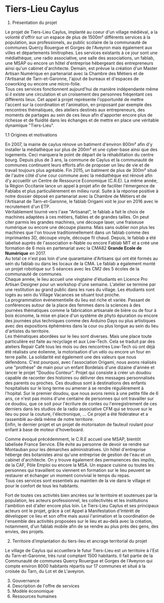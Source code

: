 # Tiers-Lieu Caylus    

1. Présentation du projet  

Le projet de Tiers-Lieu Caylus, implanté au coeur d'un village médiéval, a la volonté d'offrir sur un espace de plus de 1500m² différents services à la population, aux professionels, au public scolaire de la communauté de communes Quercy Rouergue et Gorges de l'Aveyron mais également aux villes et départements limitrophes. Les services existants à ce jour sont une médiathèque, une radio associative, une salle des associations, un fablab, une MSAP ou encore un hôtel d'entreprise hébergeant des entrepreneurs ainsi qu'un cabinet d'architecte. Demain, est prévue la création d'un Master Artisan Numérique en partenariat avec la Chambre des Métiers et de l'Artisanat de Tarn-et-Garonne, l'ajout de bureaux et d'espaces de coworking ou encore une micro-folie.  
Tous ces services fonctionnent aujourd'hui de manière indépendante même si il existe une circulation et un croisement des personnes fréqentant ces différents lieux. Cet appel à projet représente l'opportunité de mettre l'accent sur la coordination et l'animation, en proposant par exemple des rencontres thématiques, des ateliers destinés aux entrepreneurs, des moments de partages au sein de ces lieux afin d'apporter encore plus de richesse et de fluidité dans les échanges et de mettre en place une véritable dynamique "Tiers-Lieu".

1.1 Origines et motivations  

En 2007, la mairie de caylus rénove un batiment d'environ 800m² afin d'y installer la médiathèque sur plus de 200m² et une cyber-base ainsi que des logements. Ceci marquera le point de départ de la réhabilitation du centre bourg. 
Depuis plus de 3 ans, la commune de Caylus et la communauté de communes continuent leurs efforts afin de proposer un lieu de vie et de travail toujours plus agréable. Fin 2015, un batiment de plus de 300m² situé de l'autre côté d'une cour commune avec la médiathèque est rénové afin d'y accueillir un Centre de Ressource Economique (C.R.E). La même année, la Région Occitanie lance un appel à projet afin de faciliter l'émergence de Fablabs et plus particulièrement en milieu rural. Suite à la réponse positive à notre dossier déposé en partenariat avec la Chambre de Métiers et de l'Artisanat de Tarn-et-Garonne, le fablab Origami voit le jour en 2016 avec le recrutement d'un ETP.  
Véritablement tourné vers l'axe "Artisanat", le fablab a fait le choix de machines adaptées à ces métiers, fiables et de grandes tailles. On peut citer parmis les grandes machines, une découpe laser, une fraiseuse numérique ou encore une découpe plasma. Mais sans oublier non plus les machines que l'on trouve traditionnellement dans un fablab comme des imprimantes 3D, découpe vinyle, découpe fil chaud.
Depuis, le fablab a été labelisé auprès de l'association e-Nable ou encore Fablab MIT et a créé une formation de 6 mois en partenariat avec la CMA82 **Grande Ecole de Numérique** en 2017.  
Au total ce n'est pas loin d'une quarantaine d'Artisans qui ont été formés au sein du fablab ou dans les locaux de la CMA.
Le fablab a également monté un projet robotique sur 5 séances avec les CM2 des 5 écoles de la communauté de communes.  
Chaque année, le lieu accueil une vingtaine d'étudiants en Licence Pro Artisan Designer pour un workshop d'une semaine. L'atelier se termine par une restitution au grand public dans les rues du village. Les étudiants sont logés au sein du Village Vacances se situant tout proche.  
La programmation événementielle du lieu est riche et variée. Passant de conférences autour de la place des femmes dans la sciences à des journées thématiques comme la fabrication artisanale de bière ou de four à bois économe, la mise en place d'un système de phyto épuration ou encore des journées plus techniques comme des Arduino Days ou plus artistiques avec des expositions éphémères dans la cour ou plus longue au sein du lieu d'artistes du territoire.   
Les thématiques abordées sur le lieu sont diverses. Mais une place toute particulière est faite au recyclage et aux Low-Tech. Cela se traduit par des ateliers Repair Café tous les mois ou des rencontres Low-Tech où ont déjà été réalisés une éolienne, la motorisation d'un vélo ou encore un four en terre paille. 
La solidarité est également une des valeurs que nous défendons. C'est pourquoi, avec l'association Origami, nous avons réalisés une "prothèse" de main pour un enfant Bordelais d'une dizaine d'année et lancer le projet "Doudou Conteur". Projet qui consiste à créer un doudou capable de raconter des histoires ou délivrer des messages personnalisés des parents ou proches. Ces doudous sont à destinations des enfants hospitalisés sur le long terme ou amener à se rendre régulièrement à l'hopital. Sur le premier doudou, que nous avons remis à une petite fille de 6 ans, ce n'est pas moins d'une centaine de personnes qui ont travailler sur ce doudou, que ce soit pour l'écriture de contes ou l'enregistrement de ces derniers dans les studios de la radio associative CFM qui se trouve sur le lieu ou pour la couture, l'électronique, ...
Ce projet a été fédérateur et a rassemblé au-delà même de notre territoire.  
Enfin, le dernier projet et un projet de motorisaton de fauteuil roulant pour enfant à base de moteur d'hoverboard.  

Comme évoqué précédemment, le C.R.E accueil une MSAP, bientôt labelisée France Service. Elle évite au personne de devoir se rendre sur Montauban pour les démarches administratives. Un hôtel d'entreprise héberge des botanistes ainsi qu'une entreprise de gestion de l'eau et un cabinet d'architecte. On y trouve également des permanences des impôts, de la CAF, Pôle Emploi ou encore la MSA. Un espace cuisine ou toutes les personnes qui travaillent ou viennent en formation sur le lieu peuvent se restaurer et échanger un moment convivial le temps du repas.  
Tous ces services sont essentiels au maintien de la vie dans le village et pour le confort de tous les habitants.

Fort de toutes ces activités bien ancrées sur le territoire et soutenues par la population, les acteurs professionnel, les collectivités et les institutions l'ambition est d'aller encore plus loin. Le Tiers-Lieu Caylus et ses principaux acteurs ont le projet, grâce à cet Appel à Manifestation d'Intérêt de développer ce lieu et son offre mais aussi l'animation et la coordination de l'ensemble des activités proposées sur le lieu et au-delà avec la création, notamment, d'un fablab mobile afin de se rendre au plus près des gens, des envies, des projets.

2. Territoire d’implantation du tiers-lieu et ancrage territorial du projet  

Le village de Caylus qui accueillera le futur Tiers-Lieu est un territoire à l'Est du Tarn-et-Garonne, très rural comptant 1500 habitants. Il fait partie de la Communauté de communes Quercy Rouergue et Gorges de l'Aveyron qui compte environ 8000 habitants répartis sur 17 communes et situé à la croisée du Tarn, du Lot et de L'aveyron. 

3. Gouvernance  
4. Description de l'offre de services  
5. Modèle économique  
6. Ressources humaines  

